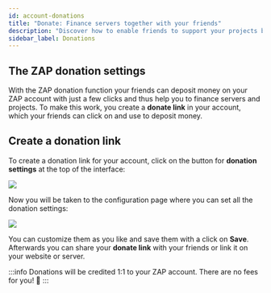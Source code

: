 ```yaml
---
id: account-donations
title: "Donate: Finance servers together with your friends"
description: "Discover how to enable friends to support your projects by receiving donations directly to your ZAP account → Learn more now"
sidebar_label: Donations
---
```


## The ZAP donation settings

With the ZAP donation function your friends can deposit money on your ZAP account with just a few clicks and thus help you to finance servers and projects. To make this work, you create a **donate link** in your account, which your friends can click on and use to deposit money.

## Create a donation link

To create a donation link for your account, click on the button for **donation settings** at the top of the interface: 

![](https://screensaver01.zap-hosting.com/index.php/s/9CA7ibPk8cWfP5R/preview)

Now you will be taken to the configuration page where you can set all the donation settings: 

![](https://screensaver01.zap-hosting.com/index.php/s/7S75qTFGQjGp3jS/preview)

You can customize them as you like and save them with a click on **Save**.
Afterwards you can share your **donate link** with your friends or link it on your website or server.

:::info
Donations will be credited 1:1 to your ZAP account. There are no fees for you! 🙂
:::
